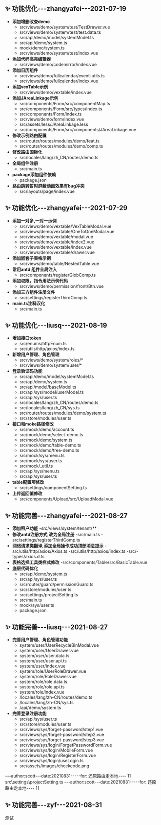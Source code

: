 ## ✨ 功能优化---zhangyafei---2021-07-19
- **添加增删改查demo**
  - src/views/demo/system/test/TestDrawer.vue
  - src/views/demo/system/test/test.data.ts
  - src/api/demo/model/systemModel.ts
  - src/api/demo/system.ts
  - mock/demo/system.ts
  - src/views/demo/system/test/index.vue
- **添加代码高亮编辑器** 
  - src/views/demo/codemirror/index.vue
- **添加日历组件** 
  - src/views/demo/fullcalendar/event-utils.ts
  - src/views/demo/fullcalendar/index.vue
- **添加vexTable示例** 
  - src/views/demo/vextable/index.vue
- **添加JAreaLinkage示例** 
  - src/components/Form/src/componentMap.ts
  - src/components/Form/src/types/index.ts
  - src/components/Form/index.ts
  - src/views/demo/form/index.vue
  - src/assets/less/JAreaLinkage.less
  - src/components/Form/src/components/JAreaLinkage.vue
- **修改示例路由配置** 
  - src/router/routes/modules/demo/feat.ts
  - src/router/routes/modules/demo/comp.ts
- **修改路由国际化** 
  - src/locales/lang/zh_CN/routes/demo.ts
- **全局组件注册** 
  - src/main.ts
- **package添加组件依赖** 
  - package.json
- **路由跳转暂时屏蔽动画效果有bug冲突** 
  - src/layouts/page/index.vue
  
## ✨ 功能优化---zhangyafei---2021-07-29
- **添加一对多,一对一示例**
  - src/views/demo/vextable/VexTableModal.vue
  - src/views/demo/vextable/OneToOneModal.vue
  - src/views/demo/vextable/modal.vue
  - src/views/demo/vextable/index2.vue
  - src/views/demo/vextable/index.vue
  - src/views/demo/vextable/drawer.vue
- **添加嵌套子表格示例**  
  - src/views/demo/table/NestedTable.vue
- **常用antd 组件全局注入**
  - src/components/registerGlobComp.ts
- **添加权限，指令用法示例代码**
  - src/views/demo/permission/front/Btn.vue
- **添加三方组件注册文件**
  - src/settings/registerThirdComp.ts
- **main.ts注释汉化**
  - src/main.ts
## ✨ 功能优化---liusq---2021-08-19
- **增加接口token**
  - src/enums/httpEnum.ts
  - src/utils/http/axios/index.ts
- **新增用户管理、角色管理**  
  - src/views/demo/system/roles/*
  - src/views/demo/system/user/*
- **登录验证码功能**  
  - src/api/demo/model/systemModel.ts
  - src/api/demo/system.ts
  - src/api/model/baseModel.ts
  - src/api/sys/model/userModel.ts
  - src/api/sys/user.ts
  - src/locales/lang/zh_CN/routes/demo.ts
  - src/locales/lang/zh_CN/sys.ts
  - src/router/routes/modules/demo/system.ts
  - src/store/modules/user.ts
- **接口和moke路径修改**
  - src/mock/demo/account.ts
  - src/mock/demo/select-demo.ts
  - src/mock/demo/system.ts
  - src/mock/demo/table-demo.ts
  - src/mock/demo/tree-demo.ts
  - src/mock/sys/menu.ts
  - src/mock/sys/user.ts
  - src/mock/_util.ts
  - src/api/sys/menu.ts
  - src/api/sys/user.ts
- **table配置项修改**
  - src/settings/componentSetting.ts
- **上传返回值修改**
  - src/components/Upload/src/UploadModal.vue
## ✨ 功能完善---zhangyafei---2021-08-27
- **添加租户功能**
  -src/views/system/tenant/**
- **修改antd注册方式,改为全局注册**
  -src/main.ts
  -src/settings/registerThirdComp.ts
- **网络请求类翻译,添加全局操作成功顶部消息提示**
  -src/utils/http/axios/Axios.ts
  -src/utils/http/axios/index.ts
  -src/-types/axios.d.ts
- **表格选择工具类样式修改**
  -src/components/Table/src/BasicTable.vue
- **底层代码优化**
  - src/api/demo/system.ts
  - src/api/sys/user.ts
  - src/router/guard/permissionGuard.ts
  - src/store/modules/user.ts
  - src/settings/projectSetting.ts
  - src/main.ts
  - mock/sys/user.ts
  - package.json
## ✨ 功能完善---liusq---2021-08-27
- **完善用户管理、角色管理功能**
  - system/user/UserRecycleBinModal.vue
  - system/user/UserDrawer.vue
  - system/user/user.data.ts
  - system/user/user.api.ts
  - system/user/index.vue
  - system/role/UserRoleDrawer.vue
  - system/role/RoleDrawer.vue
  - system/role/role.data.ts
  - system/role/role.api.ts
  - system/role/index.vue
  - /locales/lang/zh-CN/routes/demo.ts
  - /locales/lang/zh-CN/sys.ts
  - /api/demo/system.ts
- **完善登录注册功能**
  - src/api/sys/user.ts
  - src/store/modules/user.ts
  - src/views/sys/forget-password/step1.vue
  - src/views/sys/forget-password/step2.vue
  - src/views/sys/forget-password/step3.vue
  - src/views/sys/login/ForgetPasswordForm.vue
  - src/views/sys/login/MobileForm.vue
  - src/views/sys/login/RegisterForm.vue
  - src/views/sys/login/useLogin.ts
  - src/assets/images/checkcode.png
  
---author:scott---date:20210831-----for: 还原路由走本地---- 11
src\settings\projectSetting.ts
---author:scott---date:20210831-----for: 还原路由走本地---- 11

## ✨ 功能完善---zyf---2021-08-31
测试
